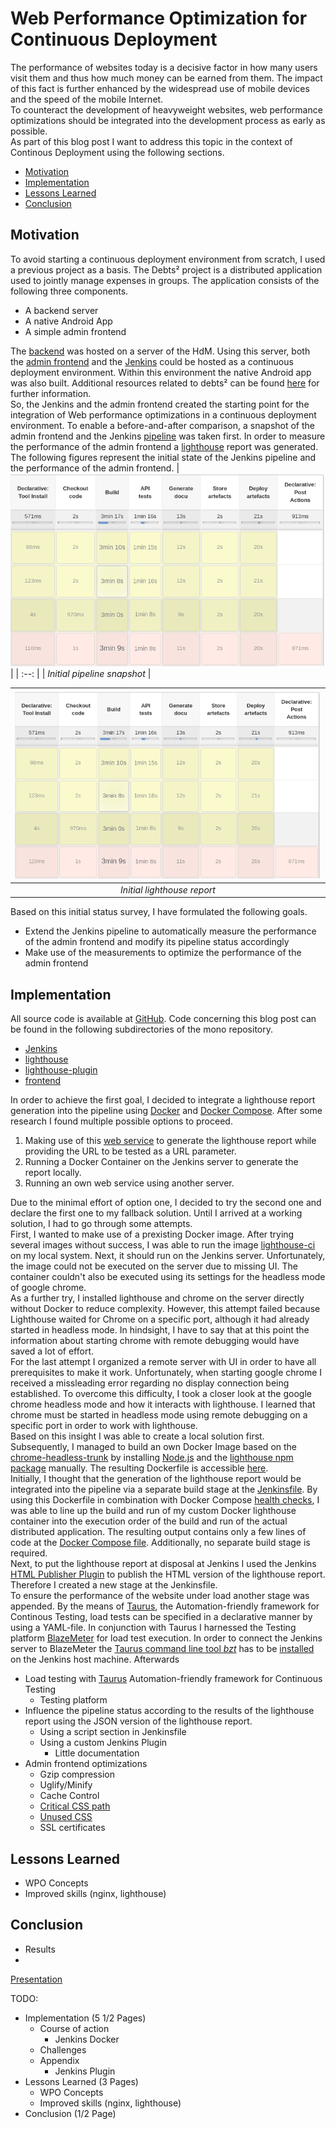 # Web Performance Optimization for Continuous Deployment 
The performance of websites today is a decisive factor in how many users visit them and thus how much money can be earned from them. The impact of this fact is further enhanced by the widespread use of mobile devices and the speed of the mobile Internet.  
To counteract the development of heavyweight websites, web performance optimizations should be integrated into the development process as early as possible.  
As part of this blog post I want to address this topic in the context of Continous Deployment using the following sections.

- [Motivation](#motivation)
- [Implementation](#implementation)
- [Lessons Learned](#lessonslearned)
- [Conclusion](#conclusion)

## Motivation
<a name="motivation"></a>
To avoid starting a continuous deployment environment from scratch, I used a previous project as a basis. 
The Debts² project is a distributed application used to jointly manage expenses in groups. The application consists of the following three components.
- A backend server
- A native Android App
- A simple admin frontend  

The [backend](http://cloudproject.mi.hdm-stuttgart.de:8081/v1/status) was hosted on a server of the HdM. Using this server, both the [admin frontend](http://cloudproject.mi.hdm-stuttgart.de/#/) and the [Jenkins](https://jenkins.io/) could be hosted as a continuous deployment environment. Within this environment the native Android app was also built. Additional resources related to debts² can be found [here](https://drive.google.com/open?id=1-nLpRGqmhLp7_h3A1u77xGPB9ETMatoa) for further information.  
So, the Jenkins and the admin frontend created the starting point for the integration of Web performance optimizations in a continuous deployment environment.
To enable a before-and-after comparison, a snapshot of the admin frontend and the Jenkins [pipeline](https://jenkins.io/doc/book/pipeline/) was taken first. In order to measure the performance of the admin frontend a [lighthouse](https://developers.google.com/web/tools/lighthouse/) report was generated. The following figures represent the initial state of the Jenkins pipeline and the performance of the admin frontend.
| ![Initial pipeline snapshot](images/old-snapshot.png) |
| :--: |
| *Initial pipeline snapshot* |

| ![Initial lighthouse report](images/old-snapshot.png) |
| :--: |
| *Initial lighthouse report* |
Based on this initial status survey, I have formulated the following goals.
- Extend the Jenkins pipeline to automatically measure the performance of the admin frontend and modify its pipeline status accordingly
- Make use of the measurements to optimize the performance of the admin frontend

## Implementation
<a name="implementation"></a>
All source code is available at [GitHub](https://github.com/BenjaminKowatsch/InteractiveMedia). Code concerning this blog post can be found in the following subdirectories of the mono repository.

- [Jenkins](https://github.com/BenjaminKowatsch/InteractiveMedia/tree/master/Jenkins)
- [lighthouse](https://github.com/BenjaminKowatsch/InteractiveMedia/tree/master/lighthouse)
- [lighthouse-plugin](https://github.com/BenjaminKowatsch/InteractiveMedia/tree/master/lighthouse-plugin)
- [frontend](https://github.com/BenjaminKowatsch/InteractiveMedia/tree/master/frontend)

In order to achieve the first goal, I decided to integrate a lighthouse report generation into the pipeline using [Docker](https://www.docker.com/) and [Docker Compose](https://docs.docker.com/compose/). 
After some research I found multiple possible options to proceed. 
1. Making use of this [web service](https://builder-dot-lighthouse-ci.appspot.com/ci?format=html&key=123&url=https://example.com/) to generate the lighthouse report while providing the URL to be tested as a URL parameter.
2. Running a Docker Container on the Jenkins server to generate the report locally.
3. Running an own web service using another server.

Due to the minimal effort of option one, I decided to try the second one and declare the first one to my fallback solution. Until I arrived at a working solution, I had to go through some attempts.  
First, I wanted to make use of a prexisting Docker image. After trying several images without success, I was able to run the image [lighthouse-ci](https://hub.docker.com/r/kmturley/lighthouse-ci/) on my local system. Next, it should run on the Jenkins server. Unfortunately, the image could not be executed on the  server due to missing UI. The container couldn't also be executed using its settings for the headless mode of google chrome.  
As a further try, I installed lighthouse and chrome on the server directly without Docker to reduce complexity. However, this attempt failed because Lighthouse waited for Chrome on a specific port, although it had already started in headless mode. In hindsight, I have to say that at this point the information about starting chrome with remote debugging would have saved a lot of effort.  
For the last attempt I organized a remote server with UI in order to have all prerequisites to make it work.
Unfortunately, when starting google chrome I received a missleading error regarding no display connection being established. To overcome this difficulty, I took a closer look at the google chrome headless mode and how it interacts with lighthouse. I learned that chrome must be started in headless mode using remote debugging on a specific port in order to work with lighthouse.  
Based on this insight I was able to create a local solution first. Subsequently, I managed to build an own Docker Image based on the [chrome-headless-trunk](https://hub.docker.com/r/alpeware/chrome-headless-trunk/) by installing [Node.js](https://nodejs.org/en/download/package-manager/#debian-and-ubuntu-based-linux-distributions) and the [lighthouse npm package](https://www.npmjs.com/package/lighthouse) manually. The resulting Dockerfile is accessible [here](https://github.com/BenjaminKowatsch/InteractiveMedia/blob/master/lighthouse/Dockerfile).  
Initially, I thought that the generation of the lighthouse report would be integrated into the pipeline via a separate build stage at the [Jenkinsfile](https://github.com/BenjaminKowatsch/InteractiveMedia/blob/master/lighthouse/Dockerfile). By using this Dockerfile in combination with Docker Compose [health checks](https://docs.docker.com/compose/compose-file/compose-file-v2/#healthcheck), I was able to line up the build and run of my custom Docker lighthouse container into the execution order of the build and run of the actual distributed application. The resulting output contains only a few lines of code at the [Docker Compose file](https://github.com/BenjaminKowatsch/InteractiveMedia/blob/master/docker-compose.local.yml). Additionally, no separate build stage is required.  
Next, to put the lighthouse report at disposal at Jenkins I used the Jenkins [HTML Publisher Plugin](https://wiki.jenkins.io/display/JENKINS/HTML+Publisher+Plugin) to publish the HTML version of the lighthouse report.
Therefore I created a new stage at the Jenkinsfile.  
To ensure the performance of the website under load another stage was appended. By the means of [Taurus](https://gettaurus.org/), the Automation-friendly framework for Continous Testing, load tests can be specified in a declarative manner by using a YAML-file. In conjunction with Taurus I harnessed the Testing platform [BlazeMeter](https://www.blazemeter.com/) for load test execution. In order to connect the Jenkins server to BlazeMeter the [Taurus command line tool *bzt*](https://gettaurus.org/docs/CommandLine/) has to be [installed](https://gettaurus.org/install/Installation/) on the Jenkins host machine. Afterwards

- Load testing with [Taurus](https://gettaurus.org/) Automation-friendly framework for Continuous Testing
  - Testing platform 
- Influence the pipeline status according to the results of the lighthouse report using the JSON version of the lighthouse report.
  - Using a script section in Jenkinsfile
  - Using a custom Jenkins Plugin
    - Little documentation 
- Admin frontend optimizations
  - Gzip compression
  - Uglify/Minify
  - Cache Control
  - [Critical CSS path](https://www.sitelocity.com/critical-path-css-generator)
  - [Unused CSS](https://www.jitbit.com/unusedcss/)
  - SSL certificates

## Lessons Learned
<a name="lessonslearned"></a>
  - WPO Concepts
  - Improved skills (nginx, lighthouse)
## Conclusion
<a name="conclusion"></a>
 - Results
 - 

[Presentation](https://docs.google.com/presentation/d/1zSLEMyPWvWehIqo3YlQUSIo7wDnUUFUUTjbfS97cn3g/edit?usp=sharing)

TODO:

- Implementation (5 1/2 Pages)
  - Course of action
    - Jenkins Docker
  - Challenges
  - Appendix 
    - Jenkins Plugin
- Lessons Learned (3 Pages)
  - WPO Concepts
  - Improved skills (nginx, lighthouse)
- Conclusion (1/2 Page)